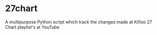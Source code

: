 # 27chart
A multipurpose Python script which track the changes made at Kifixo 27 Chart playlist's at YouTube
